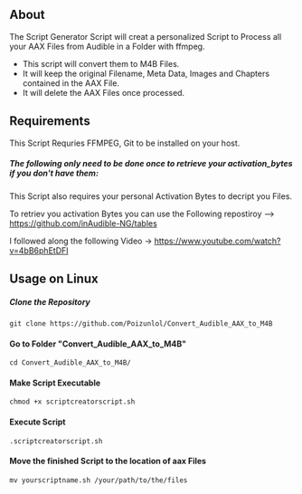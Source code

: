 ## About
The Script Generator Script will creat a personalized Script to Process all your AAX Files from Audible in a Folder with ffmpeg. 
 - This script will convert them to M4B Files.
 - It will keep the original Filename, Meta Data, Images and Chapters contained in the AAX File.
 - It will delete the AAX Files once processed.

## Requirements
This Script Requries FFMPEG, Git to be installed on your host.

##### The following only need to be done once to retrieve your activation_bytes if you don't have them:
This Script also requires your personal Activation Bytes to decript you Files. 

To retriev you activation Bytes you can use the Following repostiroy --> https://github.com/inAudible-NG/tables

I followed along the following Video -> https://www.youtube.com/watch?v=4bB6phEtDFI

## Usage on Linux

##### Clone the Repository

```
git clone https://github.com/Poizunlol/Convert_Audible_AAX_to_M4B
```

#### Go to Folder "Convert_Audible_AAX_to_M4B"

```
cd Convert_Audible_AAX_to_M4B/
```

#### Make Script Executable

```
chmod +x scriptcreatorscript.sh
```

#### Execute Script

```
.scriptcreatorscript.sh
```

#### Move the finished Script to the location of aax Files

```
mv yourscriptname.sh /your/path/to/the/files
```
